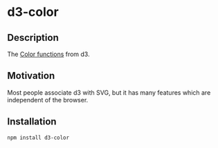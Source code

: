 # d3-color #

## Description ##
The [Color functions](https://github.com/mbostock/d3/wiki/Colors) from d3.

## Motivation ##
Most people associate d3 with SVG, but it has many features which are independent of the browser.

## Installation ##
`npm install d3-color`
